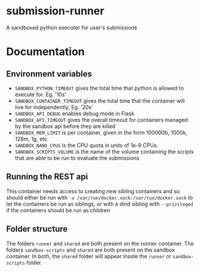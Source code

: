 # submission-runner
A sandboxed python executer for user's submissions


# Documentation

## Environment variables
 - `SANDBOX_PYTHON_TIMEOUT` gives the total time that python is allowed to execute for. Eg. '10s'
 - `SANDBOX_CONTAINER_TIMEOUT` gives the total time that the container will live for independently, Eg. '20s'
 - `SANDBOX_API_DEBUG` enables debug mode in Flask
 - `SANDBOX_API_TIMEOUT` gives the overall timeout for containers managed by the sandbox api before they are killed
 - `SANDBOX_MEM_LIMIT` is per container, given in the form 100000b, 1000k, 128m, 1g, etc
 - `SANDBOX_NANO_CPUS` is the CPU quota in units of 1e-9 CPUs.
 - `SANDBOX_SCRIPTS_VOLUME` is the name of the volume containing the scripts that are able to be run to evaluate the submissions

## Running the REST api
This container needs access to creating new sibling containers
and so should either be run with `-v /var/run/docker.sock:/var/run/docker.sock` to let
the containers be run as siblings, or with a dind sibling with `--privileged` if the containers should be
run as children

## Folder structure
The folders `runner` and `shared` are both present on the runner container.
The folders `sandbox-scripts` and `shared` are both present on the sandbox container.
In both, the `shared` folder will appear inside the `runner` or `sandbox-scripts` folder.